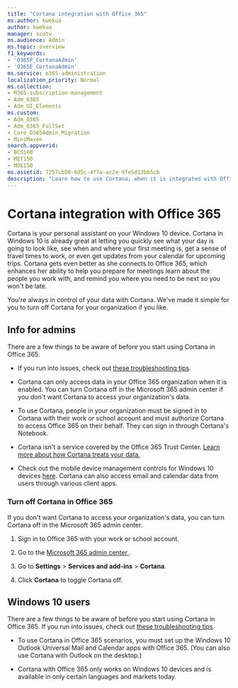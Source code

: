 ```yaml
---
title: "Cortana integration with Office 365"
ms.author: kwekua
author: kwekua
manager: scotv
ms.audience: Admin
ms.topic: overview
f1_keywords:
- 'O365P_CortanaAdmin'
- 'O365E_CortanaAdmin'
ms.service: o365-administration
localization_priority: Normal
ms.collection: 
- M365-subscription-management
- Adm_O365
- Adm_UI_Elements
ms.custom:
- Adm_O365
- Adm_O365_FullSet
- Core_O365Admin_Migration
- MiniMaven
search.appverid:
- BCS160
- MET150
- MOE150
ms.assetid: 7257cb50-0d5c-4f7a-ac2e-9fe5d13bb5cb
description: "Learn how to use Cortana, when it is integrated with Office 365. You can turn off Cortana in the admin center to restrict its access to your organization's data. "
---
```


# Cortana integration with Office 365

Cortana is your personal assistant on your Windows 10 device. Cortana in Windows 10 is already great at letting you quickly see what your day is going to look like, see when and where your first meeting is, get a sense of travel times to work, or even get updates from your calendar for upcoming trips. Cortana gets even better as she connects to Office 365, which enhances her ability to help you prepare for meetings learn about the people you work with, and remind you where you need to be next so you won't be late.
  
You're always in control of your data with Cortana. We've made it simple for you to turn off Cortana for your organization if you like.
  
## Info for admins

There are a few things to be aware of before you start using Cortana in Office 365.
  
- If you run into issues, check out [these troubleshooting tips](https://go.microsoft.com/fwlink/p/?LinkId=620763).
    
- Cortana can only access data in your Office 365 organization when it is enabled. You can turn Cortana off in the Microsoft 365 admin center if you don't want Cortana to access your organization's data.
    
- To use Cortana, people in your organization must be signed in to Cortana with their work or school account and must authorize Cortana to access Office 365 on their behalf. They can sign in through Cortana's Notebook.
    
- Cortana isn't a service covered by the Office 365 Trust Center. [Learn more about how Cortana treats your data.](https://go.microsoft.com/fwlink/p/?LinkId=536419)
    
- Check out the mobile device management controls for Windows 10 devices [here](https://go.microsoft.com/fwlink/p/?LinkId=626110). Cortana can also access email and calendar data from users through various client apps.
    
### Turn off Cortana in Office 365

If you don't want Cortana to access your organization's data, you can turn Cortana off in the Microsoft 365 admin center. 
  
1. Sign in to Office 365 with your work or school account. 
    
2. Go to the [ Microsoft 365 admin center ](../admin-overview/about-the-admin-center.md).
    
3. Go to **Settings** \> **Services and add-ins** \> **Cortana**.
    
4. Click **Cortana** to toggle Cortana off. 
    
## Windows 10 users

There are a few things to be aware of before you start using Cortana in Office 365. If you run into issues, check out [these troubleshooting tips](https://go.microsoft.com/fwlink/?LinkId=620763).
  
- To use Cortana in Office 365 scenarios, you must set up the Windows 10 Outlook Universal Mail and Calendar apps with Office 365. (You can also use Cortana with Outlook on the desktop.)
    
- Cortana with Office 365 only works on Windows 10 devices and is available in only certain languages and markets today.
    

